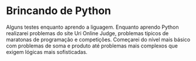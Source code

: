 # Brincando de Python
Alguns testes enquanto aprendo a liguagem. Enquanto aprendo Python realizarei problemas do site Uri Online Judge, problemas tipicos de maratonas de programação e competições. Começarei do nível mais básico com problemas de soma e produto até problemas mais complexos que exigem lógicas mais sofisticadas.
